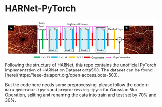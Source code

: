 # HARNet-PyTorch  


<img src="https://github.com/KevynUtopia/HARNet-PyTorch/blob/main/Structure.jpg"/>  
Following the structure of HARNet, this repo contains the unofficial PyTorch implementation of HARNet on Dataset octa500. The dataset can be found [here](https://ieee-dataport.org/open-access/octa-500).
  
But the code here needs some preprocessing, please follow the code in `data_generator.ipynb` and `preproccessing.ipynb` for Gaussian Blur Operation, spliting and renaming the data into train and test set by 70% and 30%.
